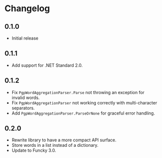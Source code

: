 # Changelog

## 0.1.0
- Initial release

## 0.1.1
- Add support for .NET Standard 2.0.

## 0.1.2
* Fix `PgpWordAggregationParser.Parse` not throwing an exception for invalid words.
* Fix `PgpWordAggregationParser` not working correctly with multi-character separators.
* Add `PgpWordAggregationParser.ParseOrNone` for graceful error handling.

## 0.2.0
* Rewrite library to have a more compact API surface.
* Store words in a list instead of a dictionary.
* Update to Funcky 3.0.
